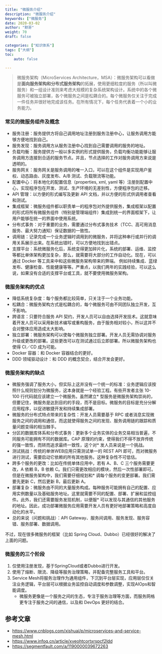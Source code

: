 ```yaml
---  
title: "微服务介绍"
description: "微服务介绍"
keywords: ["微服务"]
date: 2020-03-02
author: "默哥"
weight: 70
draft: false

categories: ["知识体系"]
tags: ["大纲"]  
toc: 
    auto: false

---
```

> 微服务架构（MicroServices Architecture，MSA）：微服务架构可以看做是**面向服务架构和分布式服务架构**的拓展，使用更细粒度的服务（所以叫微服务）和一组设计准则来考虑大规模的复杂系统架构设计。系统中的各个微服务可被独立部署，各个微服务之间是松耦合的。每个微服务仅关注于完成一件任务并很好地完成该任务。在所有情况下，每个任务代表着一个小的业务能力。

### 常见的微服务组件及概念
* 服务注册：服务提供方将自己调用地址注册到服务注册中心，让服务调用方能够方便地找到自己。
* 服务发现：服务调用方从服务注册中心找到自己需要调用的服务的地址。
* 负载均衡：服务提供方一般以多实例的形式提供服务，负载均衡功能能够让服务调用方连接到合适的服务节点。并且，节点选择的工作对服务调用方来说是透明的。
* 服务网关：服务网关是服务调用的唯一入口，可以在这个组件是实现用户鉴权、动态路由、灰度发布、A/B 测试、负载限流等功能。
* 配置中心：将本地化的配置信息（properties, xml, yaml 等）注册到配置中心，实现程序包在开发、测试、生产环境的无差别性，方便程序包的迁移。
* API 管理：以方便的形式编写及更新 API 文档，并以方便的形式供调用者查看和测试。
* 集成框架：微服务组件都以职责单一的程序包对外提供服务，集成框架以配置的形式将所有微服务组件（特别是管理端组件）集成到统一的界面框架下，让用户能够在统一的界面中使用系统。
* 分布式事务：对于重要的业务，需要通过分布式事务技术（TCC、高可用消息服务、最大努力通知）保证数据的一致性。
* 调用链：记录完成一个业务逻辑时调用到的微服务，并将这种串行或并行的调用关系展示出来。在系统出错时，可以方便地找到出错点。
* 支撑平台：系统微服务化后，系统变得更加碎片化，系统的部署、运维、监控等都比单体架构更加复杂，那么，就需要将大部分的工作自动化。现在，可以通过 Docker 等工具来中和这些微服务架构带来的弊端。 例如持续集成、蓝绿发布、健康检查、性能健康等等。严重点，以我们两年的实践经验，可以这么说，如果没有合适的支撑平台或工具，就不要使用微服务架构。

### 微服务架构的优点
* 降低系统复杂度：每个服务都比较简单，只关注于一个业务功能。
* 松耦合：微服务架构方式是松耦合的，每个微服务可由不同团队独立开发，互不影响。
* 跨语言：只要符合服务 API 契约，开发人员可以自由选择开发技术。这就意味着开发人员可以采用新技术编写或重构服务，由于服务相对较小，所以这并不会对整体应用造成太大影响。
* 独立部署：微服务架构可以使每个微服务独立部署。开发人员无需协调对服务升级或更改的部署。这些更改可以在测试通过后立即部署。所以微服务架构也使得 CI／CD 成为可能。
* Docker 容器：和 Docker 容器结合的更好。
* DDD 领域驱动设计：和 DDD 的概念契合，结合开发会更好。

### 微服务架构的缺点
* 微服务强调了服务大小，但实际上这并没有一个统一的标准：业务逻辑应该按照什么规则划分为微服务，这本身就是一个经验工程。有些开发者主张 10-100 行代码就应该建立一个微服务。虽然建立* 型服务是微服务架构崇尚的，但要记住，微服务是达到目的的手段，而不是目标。微服务的目标是充分分解应用程序，以促进敏捷开发和持续集成部署。
* 微服务的分布式特点带来的复杂性：开发人员需要基于 RPC 或者消息实现微服务之间的调用和通信，而这就使得服务之间的发现、服务调用链的跟踪和质量问题变得的相当棘手。
* 分区的数据库体系和分布式事务：更新多个业务实体的业务交易相当普遍，不同服务可能拥有不同的数据库。CAP 原理的约束，使得我们不得不放弃传统的强一致性，而转而追求最终一致性，这个对* 发人员来说是一个挑战。
* 测试挑战：传统的单体WEB应用只需测试单一的 REST API 即可，而对微服务进行测试，需要启动它依赖的所有其他服务。这种复杂性不可低估。
* 跨多个服务的更改：比如在传统单体应用中，若有 A、B、C 三个服务需要更改，A 依赖 B，B 依赖 C。我们只需更改相应的模块，然后一次性部署即可。但是在微服务架构中，我们需要仔细规划和* 调每个服务的变更部署。我们需要先更新 C，然后更新 B，最后更新 A。
* 部署复杂：微服务由不同的大量服务构成。每种服务可能拥有自己的配置、应用实例数量以及基础服务地址。这里就需要不同的配置、部署、扩展和监控组件。此外，我们还需要服务发现机制，以便服* 可以发现与其通信的其他服务的地址。因此，成功部署微服务应用需要开发人员有更好地部署策略和高度自动化的水平。
* 总的来说（问题和挑战）：API Gateway、服务间调用、服务发现、服务容错、服务部署、数据调用。

不过，现在很多微服务的框架（比如 Spring Cloud、Dubbo）已经很好的解决了上面的问题。

### 微服务的三个阶段
1. 仅使用注册发现，基于SpringCloud或者Dubbo进行开发。
2. 使用了熔断、限流、降级等服务治理策略，并配备完整服务工具和平台。
3. Service Mesh将服务治理作为通用组件，下沉到平台层实现，应用层仅仅关注业务逻辑，平台层可以根据业务监控自动调度和参数调整，实现AIOps和智能调度。
   * 微服务更像是一个服务之间的生态，专注于服务治理等方面，而服务网格更专注于服务之间的通信，以及和 DevOps 更好的结合。

## 参考文章
* https://www.cnblogs.com/xishuai/p/microservices-and-service-mesh.html
* https://www.infoq.cn/article/xveohtcortxrspcf2ldd
* https://segmentfault.com/a/1190000039672263